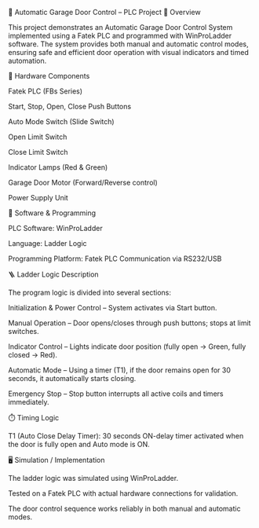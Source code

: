 🚪 Automatic Garage Door Control – PLC Project
📘 Overview

This project demonstrates an Automatic Garage Door Control System implemented using a Fatek PLC and programmed with WinProLadder software.
The system provides both manual and automatic control modes, ensuring safe and efficient door operation with visual indicators and timed automation.

🧩 Hardware Components

Fatek PLC (FBs Series)

Start, Stop, Open, Close Push Buttons

Auto Mode Switch (Slide Switch)

Open Limit Switch

Close Limit Switch

Indicator Lamps (Red & Green)

Garage Door Motor (Forward/Reverse control)

Power Supply Unit

🧠 Software & Programming

PLC Software: WinProLadder

Language: Ladder Logic

Programming Platform: Fatek PLC Communication via RS232/USB

🪜 Ladder Logic Description

The program logic is divided into several sections:

Initialization & Power Control – System activates via Start button.

Manual Operation – Door opens/closes through push buttons; stops at limit switches.

Indicator Control – Lights indicate door position (fully open → Green, fully closed → Red).

Automatic Mode – Using a timer (T1), if the door remains open for 30 seconds, it automatically starts closing.

Emergency Stop – Stop button interrupts all active coils and timers immediately.

⏱️ Timing Logic

T1 (Auto Close Delay Timer): 30 seconds ON-delay timer activated when the door is fully open and Auto mode is ON.

🖥️ Simulation / Implementation

The ladder logic was simulated using WinProLadder.

Tested on a Fatek PLC with actual hardware connections for validation.

The door control sequence works reliably in both manual and automatic modes.

